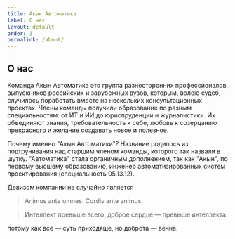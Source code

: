 ```yaml
---
title: Акын Автоматика
label: О нас
layout: default
order: 3
permalink: /about/
---
```


## О нас

Команда Акын Автоматика это группа разносторонних профессионалов, выпускников российских и зарубежных вузов, которым, волею судеб, случилось поработать вместе на нескольких консультационных проектах. Члены команды получили образование по разным специальностям: от ИТ и ИИ до юриспруденции и журналистики. Их объединяют знания, требовательность к себе, любовь к созерцанию прекрасного и желание создавать новое и полезное.

Почему именно "Акын Автоматики"? Название родилось из подтрунивания над старшим членом команды, которого так назвали в шутку. "Автоматика" стала органичным дополнением, так как "Акын", по первому высшему образованию, инженер автоматизированных систем проектирования (специальность 05.13.12).

Девизом компании не случайно является 

> Animus ante omnes. Cordis ante animus.

> Интеллект превыше всего, доброе сердце — превыше интеллекта.

потому как всё — суть приходяще, но доброта — вечна.
